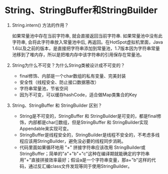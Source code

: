 # String、StringBuffer和StringBuilder

1. String.intern() 方法的作用？

   如果常量池中存在当前字符串, 就会直接返回当前字符串. 如果常量池中没有此字符串, 会将此字符串放入常量池中后, 再返回。在HotSpot虚拟机里面，Java 1.6以及之前的版本，是直接把字符串添加到常量池，1.7版本因为字符串常量池移到了堆内存，所以是把堆内存中该字符串的引用保存在常量池。

2. String为什么不可变？为什么String类被设计成不可变的？

   * final修饰、内部是一个char数组的私有变量、完美封装
   * 安全性（线程安全、防止接口数据篡改）
   * 字符串常量池，节省空间
   * 因为不可变，可以缓存hashCode，适合做Map类集合的Key

3. String、StringBuffer 和 StringBuilder 区别？

   * String是不可变的，StringBuffer 和 StringBuilder是可变的，都是final修饰，内部都是char[]数组，但是StringBuffer 和 StringBuilder实现Appendable来实现可变。
   * StringBuffer是线程安全的，StringBuilder是线程不安全的，不考虑多线程应该用StringBuilder，避免没必要的线程同步消耗。
   * 代码里面如果循环地用 "+" 拼接字符串应该改用 StringBuilder或StringBuffer；简单的"a"+"b"+"c"这种在编译期就能确定的字符串用"+"直接拼接效率最好；假设a是一个字符串变量，那a+"b"这样的代码，通过反汇编class文件发现等同于使用StringBuilder。